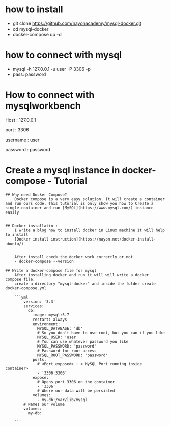 # how to install 
- git clone https://github.com/nayonacademy/mysql-docker.git
- cd mysql-docker
- docker-compose up -d

# how to connect with mysql
- mysql -h 127.0.0.1 -u user -P 3306 -p
- pass: password

# How to connect with mysqlworkbench

Host : 127.0.0.1

port : 3306

username : user

password : password

# Create a mysql instance in docker-compose - Tutorial

	## Why need Docker Compose?
		Docker compose is a very easy solution. It will create a container and run ours code. This tutorial is only show you how to Create a single container and run [MySQL](https://www.mysql.com/) instance easily 


	## Docker installatin :
		I write a blog how to install docker in Linux machine It will help to install
		[Docker install instruction](https://nayon.net/docker-install-ubuntu/)


		After install check the docker work correctly or not
		- docker-compose --version

	## Write a docker-compose file for mysql
		After installing docker and run it will will write a docker compose file.
		create a directory "mysql-docker" and inside the folder create docker-compose.yml

		```yml
			version: '3.3'
			services:
			  db:
			    image: mysql:5.7
			    restart: always
			    environment:
			      MYSQL_DATABASE: 'db'
			      # So you don't have to use root, but you can if you like
			      MYSQL_USER: 'user'
			      # You can use whatever password you like
			      MYSQL_PASSWORD: 'password'
			      # Password for root access
			      MYSQL_ROOT_PASSWORD: 'password'
			    ports:
			      # <Port exposed> : < MySQL Port running inside container>
			      - '3306:3306'
			    expose:
			      # Opens port 3306 on the container
			      - '3306'
			      # Where our data will be persisted
			    volumes:
			      - my-db:/var/lib/mysql
			# Names our volume
			volumes:
			  my-db:

		```	  
